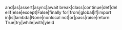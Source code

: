 and|as|assert|async|await
break|class|continue|def|del
elif|else|except|False|finally
for|from|global|if|import
in|is|lambda|None|nonlocal
not|or|pass|raise|return
True|try|while|with|yield